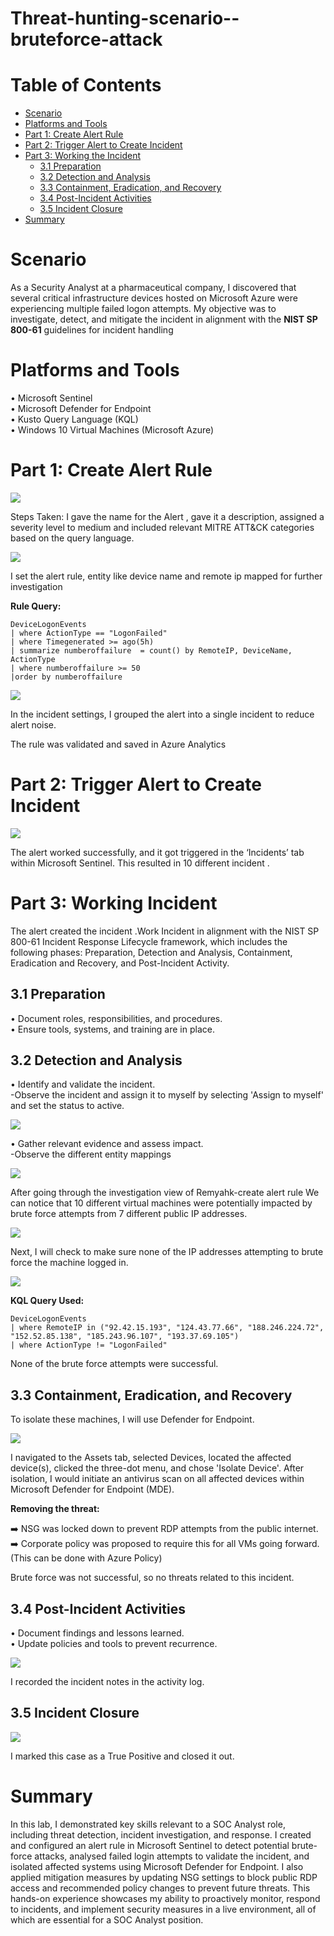 # Threat-hunting-scenario--bruteforce-attack

# Table of Contents

- [ Scenario](#scenario)
- [ Platforms and Tools](#platforms-and-tools)
- [ Part 1: Create Alert Rule](#part-1-create-alert-rule)
- [ Part 2: Trigger Alert to Create Incident](#part-2-trigger-alert-to-create-incident)
- [ Part 3: Working the Incident](#part-3-working-the-incident)
  - [ 3.1 Preparation](#31-preparation)
  - [ 3.2 Detection and Analysis](#32-detection-and-analysis)
  - [ 3.3 Containment, Eradication, and Recovery](#33-containment-eradication-and-recovery)
  - [ 3.4 Post-Incident Activities](#34-post-incident-activities)
  - [ 3.5 Incident Closure](#35-incident-closure)
- [ Summary](#summary)
  

# Scenario 

As a Security Analyst at a pharmaceutical company, I discovered that several critical infrastructure devices hosted on Microsoft Azure were experiencing multiple failed logon attempts.
My objective was to investigate, detect, and mitigate the incident in alignment with the **NIST SP 800-61** guidelines for incident handling



<a name="platforms-and-tools"></a>
#  Platforms and Tools

•	Microsoft Sentinel<br>
•	Microsoft Defender for Endpoint<br>
•	Kusto Query Language (KQL)<br>
•	Windows 10 Virtual Machines (Microsoft Azure)<br>

# Part 1: Create Alert Rule

<img src="https://github.com/user-attachments/assets/b07c643e-dba3-4a50-af2f-fcf313e95e82">

Steps Taken:
I gave the name for the Alert , gave it a description, assigned a severity level to medium and included relevant MITRE ATT&CK categories based on the query language. 

<img src="https://github.com/user-attachments/assets/2ad0e102-3b1a-4cc9-922e-490f62f087fe" >

I set the alert rule, entity like device name and remote ip  mapped for further investigation 

**Rule Query:**

```
DeviceLogonEvents
| where ActionType == "LogonFailed"
| where Timegenerated >= ago(5h)
| summarize numberoffailure  = count() by RemoteIP, DeviceName, ActionType
| where numberoffailure >= 50
|order by numberoffailure
```

<img src="https://github.com/user-attachments/assets/973e5bb5-a25d-47af-b1da-3b57dd0e7892" >

In the incident settings, I grouped the alert into a single incident to reduce alert noise.

The rule was validated and saved in Azure Analytics 

# Part 2: Trigger Alert to Create Incident 

<img src="https://github.com/user-attachments/assets/3dd4a3fa-11f7-4c93-b55e-4ec9c2815a8e">

The alert  worked successfully, and it got triggered in the ‘Incidents’ tab within Microsoft Sentinel. This resulted in  10 different incident .

# Part 3: Working Incident 

The alert created the incident .Work Incident in alignment with the NIST SP 800-61 Incident Response Lifecycle framework, which includes the following phases: Preparation, Detection and Analysis, Containment, Eradication and Recovery, and Post-Incident Activity.

## 3.1 Preparation

•	Document roles, responsibilities, and procedures.<br>
•	Ensure tools, systems, and training are in place.<br>


## 3.2 Detection and Analysis

•	Identify and validate the incident.<br>
  -Observe the incident and assign it to myself by selecting 'Assign to myself' and  set the status to active.<br>
  
  <img src="https://github.com/user-attachments/assets/796b2c9b-4224-4884-8777-4ec6985b6657">
  
•	Gather relevant evidence and assess impact.<br>
   -Observe the different entity mappings <br>

<img src="https://github.com/user-attachments/assets/bd64ac27-7eef-48f3-a860-e28c372180da">

After going through the  investigation view of Remyahk-create alert rule  We can notice that 10 different virtual machines were potentially impacted by brute force attempts from 7 different public IP addresses.

<img src="https://github.com/user-attachments/assets/437b7491-3424-4833-8e4a-aa54e54de54c">

Next, I will check to make sure none of the IP addresses attempting to brute force the machine logged in. 

<img src="https://i.imgur.com/XaqaG1F.png">

**KQL Query Used:**

```
DeviceLogonEvents
| where RemoteIP in ("92.42.15.193", "124.43.77.66", "188.246.224.72", "152.52.85.138", "185.243.96.107", "193.37.69.105")
| where ActionType != "LogonFailed"
```

None of the brute force attempts were successful.

## 3.3 Containment, Eradication, and Recovery

To isolate these machines, I will use Defender for Endpoint.

<img src="https://i.imgur.com/r0lczYf.png">

I navigated to the Assets tab, selected Devices, located the affected device(s), clicked the three-dot menu, and chose 'Isolate Device'. After isolation, I would initiate an antivirus scan on all affected devices within Microsoft Defender for Endpoint (MDE).

**Removing the threat:**

➡️ NSG was locked down to prevent RDP attempts from the public internet.<br>
➡️ Corporate policy was proposed to require this for all VMs going forward. (This can be done with Azure Policy)<br>

Brute force was not successful, so no threats related to this incident.

## 3.4 Post-Incident Activities

•	Document findings and lessons learned.<br>
•	Update policies and tools to prevent recurrence.<br>

<img src="https://i.imgur.com/5BuLkge.png">

I recorded the incident notes in the activity log.

## 3.5 Incident Closure

<img src="https://i.imgur.com/jSFgQXG.png">

I marked this case as a True Positive and closed it out.

# Summary

In this lab, I demonstrated key skills relevant to a SOC Analyst role, including threat detection, incident investigation, and response. I created and configured an alert rule in Microsoft Sentinel to detect potential brute-force attacks, analysed failed login attempts to validate the incident, and isolated affected systems using Microsoft Defender for Endpoint. I also applied mitigation measures by updating NSG settings to block public RDP access and recommended policy changes to prevent future threats. This hands-on experience showcases my ability to proactively monitor, respond to incidents, and implement security measures in a live environment, all of which are essential for a SOC Analyst position.

